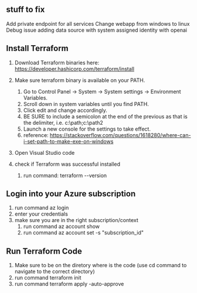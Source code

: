 ## stuff to fix
Add private endpoint for all services 
Change webapp from windows to linux
Debug issue adding data source with system assigned identity with openai

## Install Terraform
1. Download Terraform binaries here: https://developer.hashicorp.com/terraform/install
2. Make sure terraform binary is available on your PATH.
    
    1. Go to Control Panel -> System -> System settings -> Environment Variables.
    2. Scroll down in system variables until you find PATH.
    3. Click edit and change accordingly.
    4. BE SURE to include a semicolon at the end of the previous as that is the delimiter, i.e. c:\path;c:\path2
    5. Launch a new console for the settings to take effect.
    6. reference: https://stackoverflow.com/questions/1618280/where-can-i-set-path-to-make-exe-on-windows
3. Open Visual Studio code
4. check if Terraform was successful installed
    1. run command: terraform --version

## Login into your Azure subscription
1. run command az login
2. enter your credentials
3. make sure you are in the right subscription/context
    1. run command az account show
    2. run command az account set -s "subscription_id"


## Run Terraform Code
1. Make sure to be on the diretory where is the code (use cd command to navigate to the correct directory)
2. run command terraform init
3. run command terraform apply -auto-approve
